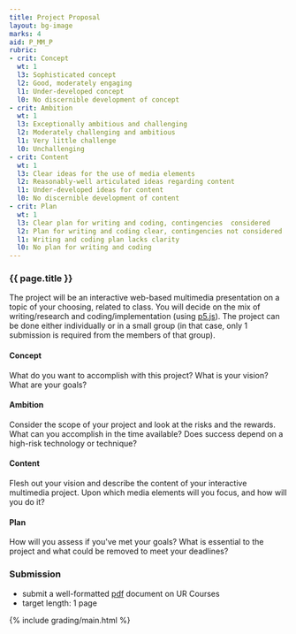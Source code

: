 ```yaml
---
title: Project Proposal
layout: bg-image
marks: 4
aid: P_MM_P
rubric:
- crit: Concept
  wt: 1
  l3: Sophisticated concept
  l2: Good, moderately engaging
  l1: Under-developed concept
  l0: No discernible development of concept
- crit: Ambition
  wt: 1
  l3: Exceptionally ambitious and challenging
  l2: Moderately challenging and ambitious
  l1: Very little challenge
  l0: Unchallenging
- crit: Content
  wt: 1
  l3: Clear ideas for the use of media elements
  l2: Reasonably-well articulated ideas regarding content
  l1: Under-developed ideas for content
  l0: No discernible development of content
- crit: Plan
  wt: 1
  l3: Clear plan for writing and coding, contingencies  considered
  l2: Plan for writing and coding clear, contingencies not considered
  l1: Writing and coding plan lacks clarity
  l0: No plan for writing and coding
---
```

### {{ page.title }}

The project will be an interactive web-based multimedia presentation on a topic of your choosing, related to class. You will decide on the mix of writing/research and coding/implementation (using [p5.js](https://p5js.org/)). The project can be done either individually or in a small group (in that case, only 1 submission is required from the members of that group).

#### Concept

What do you want to accomplish with this project? What is your vision? What are your goals?

#### Ambition

Consider the scope of your project and look at the risks and the rewards. What can you accomplish in the time available? Does success depend on a high-risk technology or technique?

#### Content

Flesh out your vision and describe the content of your interactive multimedia project. Upon which media elements will you focus, and how will you do it?

#### Plan

How will you assess if you've met your goals? What is essential to the project and what could be removed to meet your deadlines?

### Submission

* submit a well-formatted [pdf](https://en.wikipedia.org/wiki/PDF) document on UR Courses
* target length: 1 page

{% include grading/main.html %}
